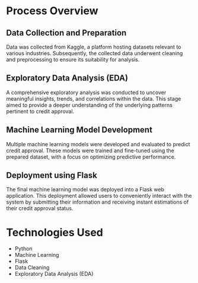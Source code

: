 # Process Overview

## Data Collection and Preparation
Data was collected from Kaggle, a platform hosting datasets relevant to various industries. Subsequently, the collected data underwent cleaning and preprocessing to ensure its suitability for analysis.

## Exploratory Data Analysis (EDA)
A comprehensive exploratory analysis was conducted to uncover meaningful insights, trends, and correlations within the data. This stage aimed to provide a deeper understanding of the underlying patterns pertinent to credit approval.

## Machine Learning Model Development
Multiple machine learning models were developed and evaluated to predict credit approval. These models were trained and fine-tuned using the prepared dataset, with a focus on optimizing predictive performance.

## Deployment using Flask
The final machine learning model was deployed into a Flask web application. This deployment allowed users to conveniently interact with the system by submitting their information and receiving instant estimations of their credit approval status.

# Technologies Used
- Python
- Machine Learning
- Flask
- Data Cleaning
- Exploratory Data Analysis (EDA)

